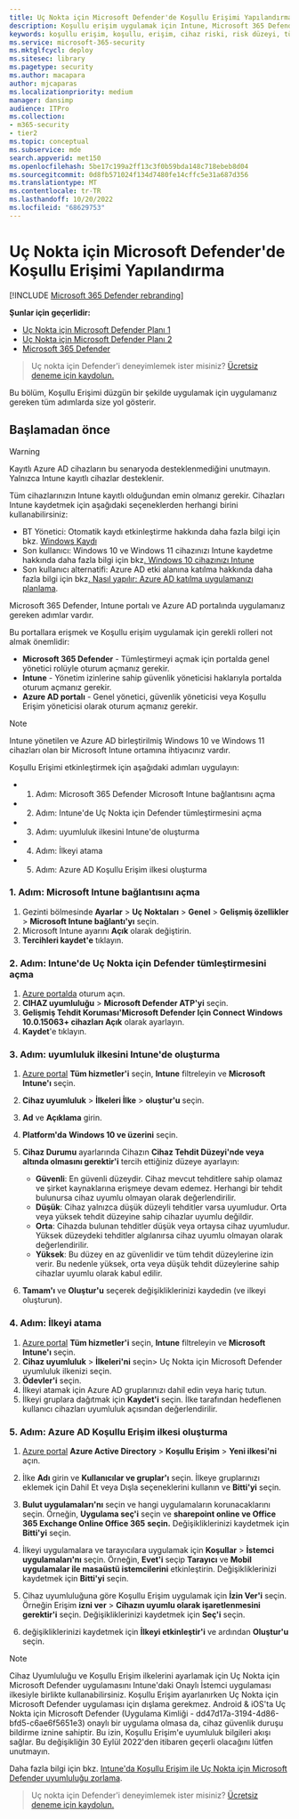 ```yaml
---
title: Uç Nokta için Microsoft Defender'de Koşullu Erişimi Yapılandırma
description: Koşullu erişim uygulamak için Intune, Microsoft 365 Defender ve Azure'da gerçekleştirmeniz gereken adımlar hakkında bilgi edinin
keywords: koşullu erişim, koşullu, erişim, cihaz riski, risk düzeyi, tümleştirme, intune tümleştirmesi
ms.service: microsoft-365-security
ms.mktglfcycl: deploy
ms.sitesec: library
ms.pagetype: security
ms.author: macapara
author: mjcaparas
ms.localizationpriority: medium
manager: dansimp
audience: ITPro
ms.collection:
- m365-security
- tier2
ms.topic: conceptual
ms.subservice: mde
search.appverid: met150
ms.openlocfilehash: 5be17c199a2ff13c3f0b59bda148c718ebeb8d04
ms.sourcegitcommit: 0d8fb571024f134d7480fe14cffc5e31a687d356
ms.translationtype: MT
ms.contentlocale: tr-TR
ms.lasthandoff: 10/20/2022
ms.locfileid: "68629753"
---
```

# <a name="configure-conditional-access-in-microsoft-defender-for-endpoint"></a>Uç Nokta için Microsoft Defender'de Koşullu Erişimi Yapılandırma

[!INCLUDE [Microsoft 365 Defender rebranding](../../includes/microsoft-defender.md)]

**Şunlar için geçerlidir:**
- [Uç Nokta için Microsoft Defender Planı 1](https://go.microsoft.com/fwlink/p/?linkid=2154037)
- [Uç Nokta için Microsoft Defender Planı 2](https://go.microsoft.com/fwlink/p/?linkid=2154037)
- [Microsoft 365 Defender](https://go.microsoft.com/fwlink/?linkid=2118804)

> Uç nokta için Defender'i deneyimlemek ister misiniz? [Ücretsiz deneme için kaydolun.](https://signup.microsoft.com/create-account/signup?products=7f379fee-c4f9-4278-b0a1-e4c8c2fcdf7e&ru=https://aka.ms/MDEp2OpenTrial?ocid=docs-wdatp-assignaccess-abovefoldlink)

Bu bölüm, Koşullu Erişimi düzgün bir şekilde uygulamak için uygulamanız gereken tüm adımlarda size yol gösterir.

## <a name="before-you-begin"></a>Başlamadan önce

> [!WARNING]
> Kayıtlı Azure AD cihazların bu senaryoda desteklenmediğini unutmayın.</br>
> Yalnızca Intune kayıtlı cihazlar desteklenir.

Tüm cihazlarınızın Intune kayıtlı olduğundan emin olmanız gerekir. Cihazları Intune kaydetmek için aşağıdaki seçeneklerden herhangi birini kullanabilirsiniz:

- BT Yönetici: Otomatik kaydı etkinleştirme hakkında daha fazla bilgi için bkz. [Windows Kaydı](/intune/windows-enroll#enable-windows-10-automatic-enrollment)
- Son kullanıcı: Windows 10 ve Windows 11 cihazınızı Intune kaydetme hakkında daha fazla bilgi için bkz[. Windows 10 cihazınızı Intune](/intune/quickstart-enroll-windows-device)
- Son kullanıcı alternatifi: Azure AD etki alanına katılma hakkında daha fazla bilgi için bkz[. Nasıl yapılır: Azure AD katılma uygulamanızı planlama](/azure/active-directory/devices/azureadjoin-plan).

Microsoft 365 Defender, Intune portalı ve Azure AD portalında uygulamanız gereken adımlar vardır.

Bu portallara erişmek ve Koşullu erişim uygulamak için gerekli rolleri not almak önemlidir:

- **Microsoft 365 Defender** - Tümleştirmeyi açmak için portalda genel yönetici rolüyle oturum açmanız gerekir.
- **Intune** - Yönetim izinlerine sahip güvenlik yöneticisi haklarıyla portalda oturum açmanız gerekir.
- **Azure AD portalı** - Genel yönetici, güvenlik yöneticisi veya Koşullu Erişim yöneticisi olarak oturum açmanız gerekir.

> [!NOTE]
> Intune yönetilen ve Azure AD birleştirilmiş Windows 10 ve Windows 11 cihazları olan bir Microsoft Intune ortamına ihtiyacınız vardır.

Koşullu Erişimi etkinleştirmek için aşağıdaki adımları uygulayın:

- 1. Adım: Microsoft 365 Defender Microsoft Intune bağlantısını açma
- 2. Adım: Intune'de Uç Nokta için Defender tümleştirmesini açma
- 3. Adım: uyumluluk ilkesini Intune'de oluşturma
- 4. Adım: İlkeyi atama 
- 5. Adım: Azure AD Koşullu Erişim ilkesi oluşturma

### <a name="step-1-turn-on-the-microsoft-intune-connection"></a>1. Adım: Microsoft Intune bağlantısını açma

1. Gezinti bölmesinde **Ayarlar** \> **Uç Noktaları** \> **Genel** \> **Gelişmiş özellikler** \> **Microsoft Intune bağlantı'yı** seçin.
2. Microsoft Intune ayarını **Açık** olarak değiştirin.
3. **Tercihleri kaydet'e** tıklayın.

### <a name="step-2-turn-on-the-defender-for-endpoint-integration-in-intune"></a>2. Adım: Intune'de Uç Nokta için Defender tümleştirmesini açma

1. [Azure portalda](https://portal.azure.com) oturum açın.
2. **CIHAZ uyumluluğu** \> **Microsoft Defender ATP'yi** seçin.
3. **Gelişmiş Tehdit Koruması'Microsoft Defender Için Connect Windows 10.0.15063+ cihazları Açık** olarak ayarlayın.
4. **Kaydet**'e tıklayın.

### <a name="step-3-create-the-compliance-policy-in-intune"></a>3. Adım: uyumluluk ilkesini Intune'de oluşturma

1. [Azure portal](https://portal.azure.com) **Tüm hizmetler'i** seçin, **Intune** filtreleyin ve **Microsoft Intune'ı** seçin.
2. **Cihaz uyumluluk** \> **İlkeleri İlke** \> **oluştur'u** seçin.
3. **Ad** ve **Açıklama** girin.
4. **Platform'da** **Windows 10 ve üzerini** seçin.
5. **Cihaz Durumu** ayarlarında Cihazın **Cihaz Tehdit Düzeyi'nde veya altında olmasını gerektir'i** tercih ettiğiniz düzeye ayarlayın:

   - **Güvenli**: En güvenli düzeydir. Cihaz mevcut tehditlere sahip olamaz ve şirket kaynaklarına erişmeye devam edemez. Herhangi bir tehdit bulunursa cihaz uyumlu olmayan olarak değerlendirilir.
   - **Düşük**: Cihaz yalnızca düşük düzeyli tehditler varsa uyumludur. Orta veya yüksek tehdit düzeyine sahip cihazlar uyumlu değildir.
   - **Orta**: Cihazda bulunan tehditler düşük veya ortaysa cihaz uyumludur. Yüksek düzeydeki tehditler algılanırsa cihaz uyumlu olmayan olarak değerlendirilir.
   - **Yüksek**: Bu düzey en az güvenlidir ve tüm tehdit düzeylerine izin verir. Bu nedenle yüksek, orta veya düşük tehdit düzeylerine sahip cihazlar uyumlu olarak kabul edilir.

6. **Tamam'ı** ve **Oluştur'u** seçerek değişikliklerinizi kaydedin (ve ilkeyi oluşturun).

### <a name="step-4-assign-the-policy"></a>4. Adım: İlkeyi atama

1. [Azure portal](https://portal.azure.com) **Tüm hizmetler'i** seçin, **Intune** filtreleyin ve **Microsoft Intune'ı** seçin.
2. **Cihaz uyumluluk** \> **İlkeleri'ni** seçin> Uç Nokta için Microsoft Defender uyumluluk ilkenizi seçin.
3. **Ödevler'i** seçin.
4. İlkeyi atamak için Azure AD gruplarınızı dahil edin veya hariç tutun.
5. İlkeyi gruplara dağıtmak için **Kaydet'i** seçin. İlke tarafından hedeflenen kullanıcı cihazları uyumluluk açısından değerlendirilir.

### <a name="step-5-create-an-azure-ad-conditional-access-policy"></a>5. Adım: Azure AD Koşullu Erişim ilkesi oluşturma

1. [Azure portal](https://portal.azure.com) **Azure Active Directory** \> **Koşullu Erişim** \> **Yeni ilkesi'ni** açın.
2. İlke **Adı** girin ve **Kullanıcılar ve gruplar'ı** seçin. İlkeye gruplarınızı eklemek için Dahil Et veya Dışla seçeneklerini kullanın ve **Bitti'yi** seçin.
3. **Bulut uygulamaları'nı** seçin ve hangi uygulamaların korunacaklarını seçin. Örneğin, **Uygulama seç'i** seçin ve **sharepoint online ve Office 365 Exchange Online Office 365** **seçin.** Değişikliklerinizi kaydetmek için **Bitti'yi** seçin.

4. İlkeyi uygulamalara ve tarayıcılara uygulamak için **Koşullar** \> **İstemci uygulamaları'nı** seçin. Örneğin, **Evet'i** seçip **Tarayıcı** ve **Mobil uygulamalar ile masaüstü istemcilerini** etkinleştirin. Değişikliklerinizi kaydetmek için **Bitti'yi** seçin.

5. Cihaz uyumluluğuna göre Koşullu Erişim uygulamak için **İzin Ver'i** seçin. Örneğin Erişim **izni ver** \> **Cihazın uyumlu olarak işaretlenmesini gerektir'i** seçin. Değişikliklerinizi kaydetmek için **Seç'i** seçin.

6. değişikliklerinizi kaydetmek için **İlkeyi etkinleştir'i** ve ardından **Oluştur'u** seçin.

> [!NOTE]
> Cihaz Uyumluluğu ve Koşullu Erişim ilkelerini ayarlamak için Uç Nokta için Microsoft Defender uygulamasını Intune'daki Onaylı İstemci uygulaması ilkesiyle birlikte kullanabilirsiniz. Koşullu Erişim ayarlanırken Uç Nokta için Microsoft Defender uygulaması için dışlama gerekmez. Android & iOS'ta Uç Nokta için Microsoft Defender (Uygulama Kimliği - dd47d17a-3194-4d86-bfd5-c6ae6f5651e3) onaylı bir uygulama olmasa da, cihaz güvenlik duruşu bildirme iznine sahiptir. Bu izin, Koşullu Erişim'e uyumluluk bilgileri akışı sağlar.
> Bu değişikliğin 30 Eylül 2022'den itibaren geçerli olacağını lütfen unutmayın.

Daha fazla bilgi için bkz. [Intune'da Koşullu Erişim ile Uç Nokta için Microsoft Defender uyumluluğu zorlama](/intune/advanced-threat-protection).

> Uç nokta için Defender'i deneyimlemek ister misiniz? [Ücretsiz deneme için kaydolun.](https://signup.microsoft.com/create-account/signup?products=7f379fee-c4f9-4278-b0a1-e4c8c2fcdf7e&ru=https://aka.ms/MDEp2OpenTrial?ocid=docs-wdatp-conditionalaccess-belowfoldlink)
